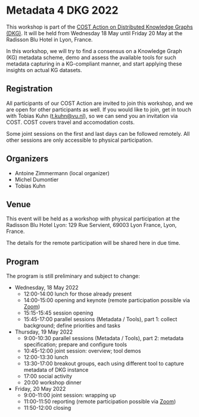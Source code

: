 Metadata 4 DKG 2022
===================

This workshop is part of the [COST Action on Distributed Knowledge Graphs (DKG)](https://cost-dkg.eu/).
It will be held from Wednesday 18 May until Friday 20 May at the Radisson Blu Hotel in Lyon, France.

In this workshop, we will try to find a consensus on a Knowledge Graph (KG) metadata scheme,
demo and assess the available tools for such metadata capturing in a KG-compliant
manner, and start applying these insights on actual KG datasets.

## Registration

All participants of our COST Action are invited to join this workshop, and we are open for other
participants as well. If you would like to join, get in touch with Tobias Kuhn (t.kuhn@vu.nl), so
we can send you an invitation via COST. COST covers travel and accomodation costs.

Some joint sessions on the first and last days can be followed remotely. All other sessions are only
accessible to physical participation.

## Organizers

- Antoine Zimmermann (local organizer)
- Michel Dumontier
- Tobias Kuhn

## Venue

This event will be held as a workshop with physical participation at the Radisson Blu Hotel Lyon:
129 Rue Servient, 69003 Lyon France, Lyon, France.

The details for the remote participation will be shared here in due time.

## Program

The program is still preliminary and subject to change:

- Wednesday, 18 May 2022
  - 12:00-14:00 lunch for those already present
  - 14:00-15:00 opening and keynote (remote participation possible via [Zoom](https://vu-live.zoom.us/j/96042420422?pwd=RTBZTHVjZldUZGROMUNDYm1ZTVpYZz09))
  - 15:15-15:45 session opening
  - 15:45-17:00 parallel sessions (Metadata / Tools), part 1: collect background; define priorities and tasks
- Thursday, 19 May 2022
  - 9:00-10:30 parallel sessions (Metadata / Tools), part 2: metadata specification; prepare and configure tools
  - 10:45-12:00 joint session: overview; tool demos
  - 12:00-13:30 lunch
  - 13:30-17:00 breakout groups, each using different tool to capture metadata of DKG instance
  - 17:00 social activity
  - 20:00 workshop dinner
- Friday, 20 May 2022
  - 9:00-11:00 joint session: wrapping up
  - 11:00-11:50 reporting (remote participation possible via [Zoom](https://vu-live.zoom.us/j/96042420422?pwd=RTBZTHVjZldUZGROMUNDYm1ZTVpYZz09))
  - 11:50-12:00 closing
